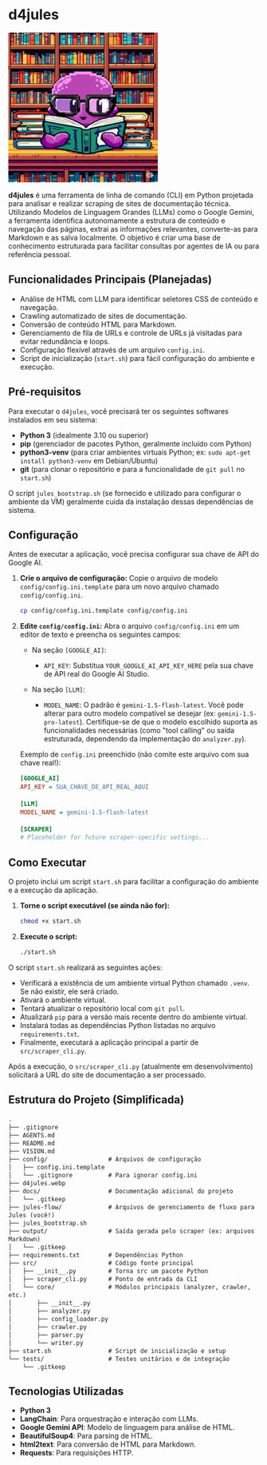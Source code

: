 # d4jules

![d4jules Project Icon](d4jules.webp)

**d4jules** é uma ferramenta de linha de comando (CLI) em Python projetada para analisar e realizar scraping de sites de documentação técnica. Utilizando Modelos de Linguagem Grandes (LLMs) como o Google Gemini, a ferramenta identifica autonomamente a estrutura de conteúdo e navegação das páginas, extrai as informações relevantes, converte-as para Markdown e as salva localmente. O objetivo é criar uma base de conhecimento estruturada para facilitar consultas por agentes de IA ou para referência pessoal.

## Funcionalidades Principais (Planejadas)

*   Análise de HTML com LLM para identificar seletores CSS de conteúdo e navegação.
*   Crawling automatizado de sites de documentação.
*   Conversão de conteúdo HTML para Markdown.
*   Gerenciamento de fila de URLs e controle de URLs já visitadas para evitar redundância e loops.
*   Configuração flexível através de um arquivo `config.ini`.
*   Script de inicialização (`start.sh`) para fácil configuração do ambiente e execução.

## Pré-requisitos

Para executar o `d4jules`, você precisará ter os seguintes softwares instalados em seu sistema:

*   **Python 3** (idealmente 3.10 ou superior)
*   **pip** (gerenciador de pacotes Python, geralmente incluído com Python)
*   **python3-venv** (para criar ambientes virtuais Python; ex: `sudo apt-get install python3-venv` em Debian/Ubuntu)
*   **git** (para clonar o repositório e para a funcionalidade de `git pull` no `start.sh`)

O script `jules_bootstrap.sh` (se fornecido e utilizado para configurar o ambiente da VM) geralmente cuida da instalação dessas dependências de sistema.

## Configuração

Antes de executar a aplicação, você precisa configurar sua chave de API do Google AI.

1.  **Crie o arquivo de configuração:**
    Copie o arquivo de modelo `config/config.ini.template` para um novo arquivo chamado `config/config.ini`.
    ```bash
    cp config/config.ini.template config/config.ini
    ```

2.  **Edite `config/config.ini`:**
    Abra o arquivo `config/config.ini` em um editor de texto e preencha os seguintes campos:

    *   Na seção `[GOOGLE_AI]`:
        *   `API_KEY`: Substitua `YOUR_GOOGLE_AI_API_KEY_HERE` pela sua chave de API real do Google AI Studio.

    *   Na seção `[LLM]`:
        *   `MODEL_NAME`: O padrão é `gemini-1.5-flash-latest`. Você pode alterar para outro modelo compatível se desejar (ex: `gemini-1.5-pro-latest`). Certifique-se de que o modelo escolhido suporta as funcionalidades necessárias (como "tool calling" ou saída estruturada, dependendo da implementação do `analyzer.py`).

    Exemplo de `config.ini` preenchido (não comite este arquivo com sua chave real!):
    ```ini
    [GOOGLE_AI]
    API_KEY = SUA_CHAVE_DE_API_REAL_AQUI

    [LLM]
    MODEL_NAME = gemini-1.5-flash-latest

    [SCRAPER]
    # Placeholder for future scraper-specific settings...
    ```

## Como Executar

O projeto inclui um script `start.sh` para facilitar a configuração do ambiente e a execução da aplicação.

1.  **Torne o script executável (se ainda não for):**
    ```bash
    chmod +x start.sh
    ```

2.  **Execute o script:**
    ```bash
    ./start.sh
    ```

O script `start.sh` realizará as seguintes ações:
*   Verificará a existência de um ambiente virtual Python chamado `.venv`. Se não existir, ele será criado.
*   Ativará o ambiente virtual.
*   Tentará atualizar o repositório local com `git pull`.
*   Atualizará `pip` para a versão mais recente dentro do ambiente virtual.
*   Instalará todas as dependências Python listadas no arquivo `requirements.txt`.
*   Finalmente, executará a aplicação principal a partir de `src/scraper_cli.py`.

Após a execução, o `src/scraper_cli.py` (atualmente em desenvolvimento) solicitará a URL do site de documentação a ser processado.

## Estrutura do Projeto (Simplificada)

```
.
├── .gitignore
├── AGENTS.md
├── README.md
├── VISION.md
├── config/                 # Arquivos de configuração
│   ├── config.ini.template
│   └── .gitignore          # Para ignorar config.ini
├── d4jules.webp
├── docs/                   # Documentação adicional do projeto
│   └── .gitkeep
├── jules-flow/             # Arquivos de gerenciamento de fluxo para Jules (você!)
├── jules_bootstrap.sh
├── output/                 # Saída gerada pelo scraper (ex: arquivos Markdown)
│   └── .gitkeep
├── requirements.txt        # Dependências Python
├── src/                    # Código fonte principal
│   ├── __init__.py         # Torna src um pacote Python
│   ├── scraper_cli.py      # Ponto de entrada da CLI
│   └── core/               # Módulos principais (analyzer, crawler, etc.)
│       ├── __init__.py
│       ├── analyzer.py
│       ├── config_loader.py
│       ├── crawler.py
│       ├── parser.py
│       └── writer.py
├── start.sh                # Script de inicialização e setup
└── tests/                  # Testes unitários e de integração
    └── .gitkeep
```

## Tecnologias Utilizadas

*   **Python 3**
*   **LangChain**: Para orquestração e interação com LLMs.
*   **Google Gemini API**: Modelo de linguagem para análise de HTML.
*   **BeautifulSoup4**: Para parsing de HTML.
*   **html2text**: Para conversão de HTML para Markdown.
*   **Requests**: Para requisições HTTP.
